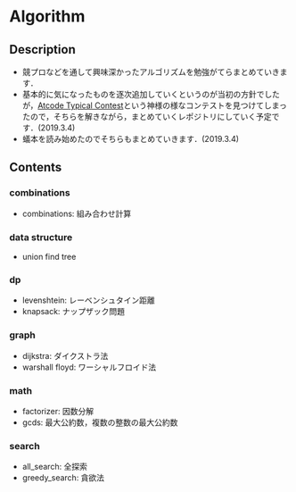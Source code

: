 # Algorithm

## Description
- 競プロなどを通して興味深かったアルゴリズムを勉強がてらまとめていきます．
- 基本的に気になったものを逐次追加していくというのが当初の方針でしたが，[Atcode Typical Contest](https://atc001.contest.atcoder.jp)という神様の様なコンテストを見つけてしまったので，そちらを解きながら，まとめていくレポジトリにしていく予定です．(2019.3.4)
- 蟻本を読み始めたのでそちらもまとめていきます．(2019.3.4)

## Contents

### combinations
- combinations: 組み合わせ計算

### data structure
- union find tree

### dp
- levenshtein: レーベンシュタイン距離
- knapsack: ナップザック問題

### graph
- dijkstra: ダイクストラ法
- warshall floyd: ワーシャルフロイド法

### math
- factorizer: 因数分解
- gcds: 最大公約数，複数の整数の最大公約数

### search

- all_search: 全探索
- greedy_search: 貪欲法
